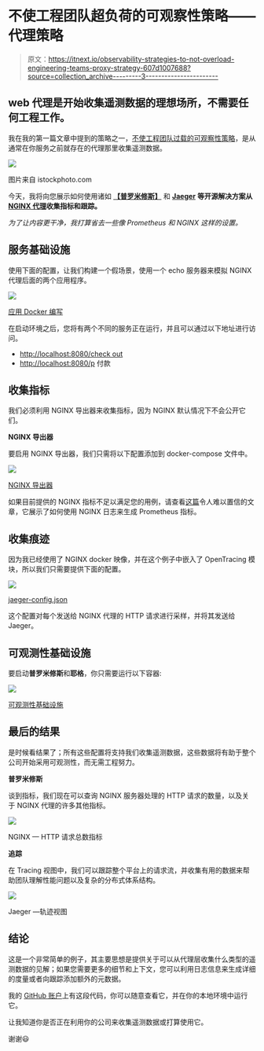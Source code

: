 # 不使工程团队超负荷的可观察性策略——代理策略

> 原文：<https://itnext.io/observability-strategies-to-not-overload-engineering-teams-proxy-strategy-607d1007688?source=collection_archive---------3----------------------->

## web 代理是开始收集遥测数据的理想场所，不需要任何工程工作。

我在我的第一篇文章中提到的策略之一，[不使工程团队过载的可观察性策略](/observability-strategies-to-not-overload-engineering-teams-b2b53cc2b22f)，是从通常在你服务之前就存在的代理那里收集遥测数据。

![](img/f2a081dc361f437135843220f4a0a2cb.png)

图片来自 istockphoto.com

今天，我将向您展示如何使用诸如 [**【普罗米修斯】**](https://prometheus.io/) 和 [**Jaeger**](https://www.jaegertracing.io/) **等开源解决方案从 [NGINX 代理](https://www.nginx.com/)收集指标和跟踪。**

*为了让内容更干净，我打算省去一些像 Prometheus 和 NGINX 这样的设置。*

## 服务基础设施

使用下面的配置，让我们构建一个假场景，使用一个 echo 服务器来模拟 NGINX 代理后面的两个应用程序。

[![](img/5d5107628d38c972de0053be8276a539.png)](https://carbon.now.sh/?bg=rgba%28171%2C+184%2C+195%2C+1%29&t=one-dark&wt=none&l=auto&width=680&ds=true&dsyoff=20px&dsblur=68px&wc=true&wa=true&pv=56px&ph=56px&ln=false&fl=1&fm=Hack&fs=14px&lh=133%25&si=false&es=2x&wm=false&code=version%253A%2520%273.8%27%250Aservices%253A%250A%2520%2520proxy%253A%250A%2520%2520%2520%2520image%253A%2520nginx%250A%2520%2520%2520%2520container_name%253A%2520proxy%250A%2520%2520%2520%2520restart%253A%2520unless-stopped%250A%2520%2520%2520%2520ports%253A%250A%2520%2520%2520%2520%2520%2520-%25208080%253A8080%250A%2520%2520%2520%2520volumes%253A%250A%2520%2520%2520%2520%2520%2520-%2520.%252Fconf%252Fnginx%252Fnginx.conf%253A%252Fetc%252Fnginx%252Fnginx.conf%250A%2520%2520checkoutapi%253A%250A%2520%2520%2520%2520image%253A%2520hashicorp%252Fhttp-echo%250A%2520%2520%2520%2520container_name%253A%2520checkoutapi%250A%2520%2520%2520%2520restart%253A%2520unless-stopped%250A%2520%2520%2520%2520command%253A%2520-text%253D%2522Checkout%2520API%2522%250A%2520%2520paymentapi%253A%250A%2520%2520%2520%2520image%253A%2520hashicorp%252Fhttp-echo%250A%2520%2520%2520%2520container_name%253A%2520paymentapi%250A%2520%2520%2520%2520restart%253A%2520unless-stopped%250A%2520%2520%2520%2520command%253A%2520-text%253D%2522Payment%2520API%2522)

[应用 Docker 编写](https://carbon.now.sh/?bg=rgba%28171%2C+184%2C+195%2C+1%29&t=one-dark&wt=none&l=auto&width=680&ds=true&dsyoff=20px&dsblur=68px&wc=true&wa=true&pv=56px&ph=56px&ln=false&fl=1&fm=Hack&fs=14px&lh=133%25&si=false&es=2x&wm=false&code=version%253A%2520%273.8%27%250Aservices%253A%250A%2520%2520proxy%253A%250A%2520%2520%2520%2520image%253A%2520nginx%250A%2520%2520%2520%2520container_name%253A%2520proxy%250A%2520%2520%2520%2520restart%253A%2520unless-stopped%250A%2520%2520%2520%2520ports%253A%250A%2520%2520%2520%2520%2520%2520-%25208080%253A8080%250A%2520%2520%2520%2520volumes%253A%250A%2520%2520%2520%2520%2520%2520-%2520.%252Fconf%252Fnginx%252Fnginx.conf%253A%252Fetc%252Fnginx%252Fnginx.conf%250A%2520%2520checkoutapi%253A%250A%2520%2520%2520%2520image%253A%2520hashicorp%252Fhttp-echo%250A%2520%2520%2520%2520container_name%253A%2520checkoutapi%250A%2520%2520%2520%2520restart%253A%2520unless-stopped%250A%2520%2520%2520%2520command%253A%2520-text%253D%2522Checkout%2520API%2522%250A%2520%2520paymentapi%253A%250A%2520%2520%2520%2520image%253A%2520hashicorp%252Fhttp-echo%250A%2520%2520%2520%2520container_name%253A%2520paymentapi%250A%2520%2520%2520%2520restart%253A%2520unless-stopped%250A%2520%2520%2520%2520command%253A%2520-text%253D%2522Payment%2520API%2522)

在启动环境之后，您将有两个不同的服务正在运行，并且可以通过以下地址进行访问。

*   [http://localhost:8080/check out](http://localhost:8080/checkouts)
*   [http://localhost:8080/p](http://localhost:8080/checkouts) 付款

## 收集指标

我们必须利用 NGINX 导出器来收集指标，因为 NGINX 默认情况下不会公开它们。

**NGINX 导出器**

要启用 NGINX 导出器，我们只需将以下配置添加到 docker-compose 文件中。

[![](img/9a3d32cf7f1e175ea94250c4108881ab.png)](https://carbon.now.sh/?bg=rgba%28171%2C+184%2C+195%2C+1%29&t=one-dark&wt=none&l=auto&width=680&ds=true&dsyoff=20px&dsblur=68px&wc=true&wa=true&pv=56px&ph=56px&ln=false&fl=1&fm=Hack&fs=14px&lh=133%25&si=false&es=2x&wm=false&code=version%253A%2520%273.8%27%250Aservices%253A%250A%2520%2520proxy%253A%250A%2520%2520%2520%2520image%253A%2520nginx%250A%2520%2520%2520%2520container_name%253A%2520proxy%250A%2520%2520%2520%2520restart%253A%2520unless-stopped%250A%2520%2520%2520%2520ports%253A%250A%2520%2520%2520%2520%2520%2520-%25208080%253A8080%250A%2520%2520%2520%2520volumes%253A%250A%2520%2520%2520%2520%2520%2520-%2520.%252Fconf%252Fnginx%252Fnginx.conf%253A%252Fetc%252Fnginx%252Fnginx.conf%250A%2520%2520checkoutapi%253A%250A%2520%2520%2520%2520image%253A%2520hashicorp%252Fhttp-echo%250A%2520%2520%2520%2520container_name%253A%2520checkoutapi%250A%2520%2520%2520%2520restart%253A%2520unless-stopped%250A%2520%2520%2520%2520command%253A%2520-text%253D%2522Checkout%2520API%2522%250A%2520%2520paymentapi%253A%250A%2520%2520%2520%2520image%253A%2520hashicorp%252Fhttp-echo%250A%2520%2520%2520%2520container_name%253A%2520paymentapi%250A%2520%2520%2520%2520restart%253A%2520unless-stopped%250A%2520%2520%2520%2520command%253A%2520-text%253D%2522Payment%2520API%2522)

[NGINX 导出器](https://carbon.now.sh/?bg=rgba%28171%2C+184%2C+195%2C+1%29&t=one-dark&wt=none&l=auto&width=680&ds=true&dsyoff=20px&dsblur=68px&wc=true&wa=true&pv=56px&ph=56px&ln=false&fl=1&fm=Hack&fs=14px&lh=133%25&si=false&es=2x&wm=false&code=version%253A%2520%273.8%27%250Aservices%253A%250A%2520%2520proxy%253A%250A%2520%2520%2520%2520image%253A%2520nginx%250A%2520%2520%2520%2520container_name%253A%2520proxy%250A%2520%2520%2520%2520restart%253A%2520unless-stopped%250A%2520%2520%2520%2520ports%253A%250A%2520%2520%2520%2520%2520%2520-%25208080%253A8080%250A%2520%2520%2520%2520volumes%253A%250A%2520%2520%2520%2520%2520%2520-%2520.%252Fconf%252Fnginx%252Fnginx.conf%253A%252Fetc%252Fnginx%252Fnginx.conf%250A%2520%2520checkoutapi%253A%250A%2520%2520%2520%2520image%253A%2520hashicorp%252Fhttp-echo%250A%2520%2520%2520%2520container_name%253A%2520checkoutapi%250A%2520%2520%2520%2520restart%253A%2520unless-stopped%250A%2520%2520%2520%2520command%253A%2520-text%253D%2522Checkout%2520API%2522%250A%2520%2520paymentapi%253A%250A%2520%2520%2520%2520image%253A%2520hashicorp%252Fhttp-echo%250A%2520%2520%2520%2520container_name%253A%2520paymentapi%250A%2520%2520%2520%2520restart%253A%2520unless-stopped%250A%2520%2520%2520%2520command%253A%2520-text%253D%2522Payment%2520API%2522)

如果目前提供的 NGINX 指标不足以满足您的用例，请查看[这篇](https://blog.ruanbekker.com/blog/2020/04/25/nginx-metrics-on-prometheus-with-the-nginx-log-exporter/)令人难以置信的文章，它展示了如何使用 NGINX 日志来生成 Prometheus 指标。

## 收集痕迹

因为我已经使用了 NGINX docker 映像，并在这个例子中嵌入了 OpenTracing 模块，所以我们只需要提供下面的配置。

[![](img/4bb25579cca6d86bfe63f4ce19a1a871.png)](https://carbon.now.sh/?bg=rgba%28171%2C184%2C195%2C0%29&t=one-dark&wt=none&l=application%2Fjson&width=680&ds=false&dsyoff=20px&dsblur=68px&wc=true&wa=true&pv=56px&ph=56px&ln=false&fl=1&fm=Hack&fs=14px&lh=133%25&si=false&es=2x&wm=false&code=%257B%250A%2520%2520%2520%2520%2522service_name%2522%253A%2520%2522nginx_proxy%2522%252C%250A%2520%2520%2520%2520%2522diabled%2522%253A%2520false%252C%250A%2520%2520%2520%2520%2522reporter%2522%253A%2520%257B%250A%2520%2520%2520%2520%2520%2520%2522logSpans%2522%253A%2520true%252C%250A%2520%2520%2520%2520%2520%2520%2522localAgentHostPort%2522%253A%2520%2522jaeger%253A6831%2522%250A%2520%2520%2520%2520%257D%252C%250A%2520%2520%2520%2520%2522sampler%2522%253A%2520%257B%250A%2520%2520%2520%2520%2520%2520%2522type%2522%253A%2520%2522const%2522%252C%250A%2520%2520%2520%2520%2520%2520%2522param%2522%253A%2520%25221%2522%250A%2520%2520%2520%2520%257D%250A%257D)

[jaeger-config.json](https://carbon.now.sh/?bg=rgba%28171%2C184%2C195%2C0%29&t=one-dark&wt=none&l=application%2Fjson&width=680&ds=false&dsyoff=20px&dsblur=68px&wc=true&wa=true&pv=56px&ph=56px&ln=false&fl=1&fm=Hack&fs=14px&lh=133%25&si=false&es=2x&wm=false&code=%257B%250A%2520%2520%2520%2520%2522service_name%2522%253A%2520%2522nginx_proxy%2522%252C%250A%2520%2520%2520%2520%2522diabled%2522%253A%2520false%252C%250A%2520%2520%2520%2520%2522reporter%2522%253A%2520%257B%250A%2520%2520%2520%2520%2520%2520%2522logSpans%2522%253A%2520true%252C%250A%2520%2520%2520%2520%2520%2520%2522localAgentHostPort%2522%253A%2520%2522jaeger%253A6831%2522%250A%2520%2520%2520%2520%257D%252C%250A%2520%2520%2520%2520%2522sampler%2522%253A%2520%257B%250A%2520%2520%2520%2520%2520%2520%2522type%2522%253A%2520%2522const%2522%252C%250A%2520%2520%2520%2520%2520%2520%2522param%2522%253A%2520%25221%2522%250A%2520%2520%2520%2520%257D%250A%257D)

这个配置对每个发送给 NGINX 代理的 HTTP 请求进行采样，并将其发送给 Jaeger。

## 可观测性基础设施

要启动**普罗米修斯**和**耶格**，你只需要运行以下容器:

[![](img/f1df2e8cee5034e73a01096ad0f7a1a6.png)](https://carbon.now.sh/?bg=rgba%28171%2C184%2C195%2C0%29&t=one-dark&wt=none&l=application%2Fjson&width=680&ds=false&dsyoff=20px&dsblur=68px&wc=true&wa=true&pv=56px&ph=56px&ln=false&fl=1&fm=Hack&fs=14px&lh=133%25&si=false&es=2x&wm=false&code=%257B%250A%2520%2520%2520%2520%2522service_name%2522%253A%2520%2522nginx_proxy%2522%252C%250A%2520%2520%2520%2520%2522diabled%2522%253A%2520false%252C%250A%2520%2520%2520%2520%2522reporter%2522%253A%2520%257B%250A%2520%2520%2520%2520%2520%2520%2522logSpans%2522%253A%2520true%252C%250A%2520%2520%2520%2520%2520%2520%2522localAgentHostPort%2522%253A%2520%2522jaeger%253A6831%2522%250A%2520%2520%2520%2520%257D%252C%250A%2520%2520%2520%2520%2522sampler%2522%253A%2520%257B%250A%2520%2520%2520%2520%2520%2520%2522type%2522%253A%2520%2522const%2522%252C%250A%2520%2520%2520%2520%2520%2520%2522param%2522%253A%2520%25221%2522%250A%2520%2520%2520%2520%257D%250A%257D)

[可观测性基础设施](https://carbon.now.sh/?bg=rgba%28171%2C184%2C195%2C0%29&t=one-dark&wt=none&l=application%2Fjson&width=680&ds=false&dsyoff=20px&dsblur=68px&wc=true&wa=true&pv=56px&ph=56px&ln=false&fl=1&fm=Hack&fs=14px&lh=133%25&si=false&es=2x&wm=false&code=%257B%250A%2520%2520%2520%2520%2522service_name%2522%253A%2520%2522nginx_proxy%2522%252C%250A%2520%2520%2520%2520%2522diabled%2522%253A%2520false%252C%250A%2520%2520%2520%2520%2522reporter%2522%253A%2520%257B%250A%2520%2520%2520%2520%2520%2520%2522logSpans%2522%253A%2520true%252C%250A%2520%2520%2520%2520%2520%2520%2522localAgentHostPort%2522%253A%2520%2522jaeger%253A6831%2522%250A%2520%2520%2520%2520%257D%252C%250A%2520%2520%2520%2520%2522sampler%2522%253A%2520%257B%250A%2520%2520%2520%2520%2520%2520%2522type%2522%253A%2520%2522const%2522%252C%250A%2520%2520%2520%2520%2520%2520%2522param%2522%253A%2520%25221%2522%250A%2520%2520%2520%2520%257D%250A%257D)

## 最后的结果

是时候看结果了；所有这些配置将支持我们收集遥测数据，这些数据将有助于整个公司开始采用可观测性，而无需工程努力。

**普罗米修斯**

谈到指标，我们现在可以查询 NGINX 服务器处理的 HTTP 请求的数量，以及关于 NGINX 代理的许多其他指标。

![](img/38503b1eb55bc774c5f0f37f4c888ad5.png)

NGINX — HTTP 请求总数指标

**追踪**

在 Tracing 视图中，我们可以跟踪整个平台上的请求流，并收集有用的数据来帮助团队理解性能问题以及复杂的分布式体系结构。

![](img/bba2eaa0f76322a42afb83d7bda60d3b.png)

Jaeger —轨迹视图

## 结论

这是一个非常简单的例子，其主要思想是提供关于可以从代理层收集什么类型的遥测数据的见解；如果您需要更多的细节和上下文，您可以利用日志信息来生成详细的度量或者向跟踪添加额外的元数据。

我的 [GitHub 账户](https://github.com/nicolastakashi/o11y-strategies-medium)上有这段代码，你可以随意查看它，并在你的本地环境中运行它。

让我知道你是否正在利用你的公司来收集遥测数据或打算使用它。

谢谢😃
